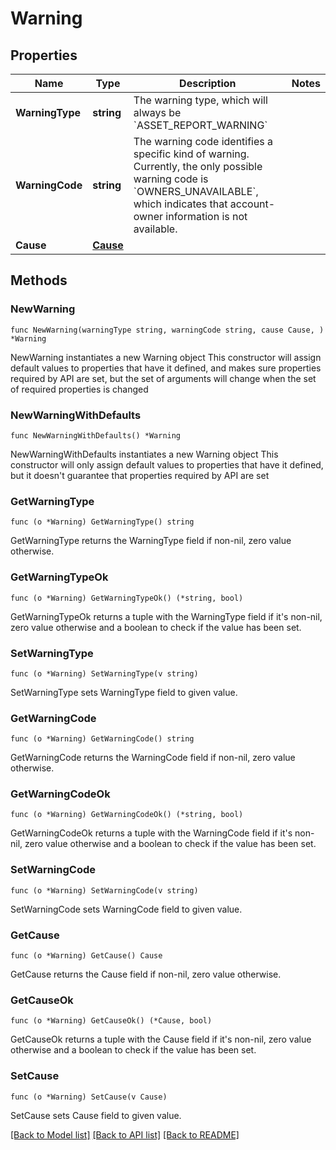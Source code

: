 # Warning

## Properties

Name | Type | Description | Notes
------------ | ------------- | ------------- | -------------
**WarningType** | **string** | The warning type, which will always be &#x60;ASSET_REPORT_WARNING&#x60; | 
**WarningCode** | **string** | The warning code identifies a specific kind of warning. Currently, the only possible warning code is &#x60;OWNERS_UNAVAILABLE&#x60;, which indicates that account-owner information is not available. | 
**Cause** | [**Cause**](Cause.md) |  | 

## Methods

### NewWarning

`func NewWarning(warningType string, warningCode string, cause Cause, ) *Warning`

NewWarning instantiates a new Warning object
This constructor will assign default values to properties that have it defined,
and makes sure properties required by API are set, but the set of arguments
will change when the set of required properties is changed

### NewWarningWithDefaults

`func NewWarningWithDefaults() *Warning`

NewWarningWithDefaults instantiates a new Warning object
This constructor will only assign default values to properties that have it defined,
but it doesn't guarantee that properties required by API are set

### GetWarningType

`func (o *Warning) GetWarningType() string`

GetWarningType returns the WarningType field if non-nil, zero value otherwise.

### GetWarningTypeOk

`func (o *Warning) GetWarningTypeOk() (*string, bool)`

GetWarningTypeOk returns a tuple with the WarningType field if it's non-nil, zero value otherwise
and a boolean to check if the value has been set.

### SetWarningType

`func (o *Warning) SetWarningType(v string)`

SetWarningType sets WarningType field to given value.


### GetWarningCode

`func (o *Warning) GetWarningCode() string`

GetWarningCode returns the WarningCode field if non-nil, zero value otherwise.

### GetWarningCodeOk

`func (o *Warning) GetWarningCodeOk() (*string, bool)`

GetWarningCodeOk returns a tuple with the WarningCode field if it's non-nil, zero value otherwise
and a boolean to check if the value has been set.

### SetWarningCode

`func (o *Warning) SetWarningCode(v string)`

SetWarningCode sets WarningCode field to given value.


### GetCause

`func (o *Warning) GetCause() Cause`

GetCause returns the Cause field if non-nil, zero value otherwise.

### GetCauseOk

`func (o *Warning) GetCauseOk() (*Cause, bool)`

GetCauseOk returns a tuple with the Cause field if it's non-nil, zero value otherwise
and a boolean to check if the value has been set.

### SetCause

`func (o *Warning) SetCause(v Cause)`

SetCause sets Cause field to given value.



[[Back to Model list]](../README.md#documentation-for-models) [[Back to API list]](../README.md#documentation-for-api-endpoints) [[Back to README]](../README.md)


